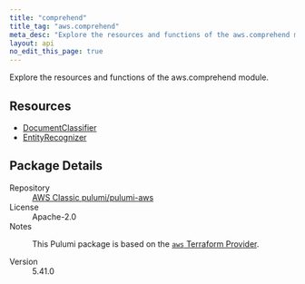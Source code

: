 ```yaml
---
title: "comprehend"
title_tag: "aws.comprehend"
meta_desc: "Explore the resources and functions of the aws.comprehend module."
layout: api
no_edit_this_page: true
---
```


<!-- WARNING: this file was generated by Pulumi Docs Generator. -->
<!-- Do not edit by hand unless you're certain you know what you are doing! -->

Explore the resources and functions of the aws.comprehend module.

<h2 id="resources">Resources</h2>
<ul class="api">
    <li><a href="documentclassifier/" title="DocumentClassifier"><span class="api-symbol api-symbol--resource"></span>DocumentClassifier</a></li>
    <li><a href="entityrecognizer/" title="EntityRecognizer"><span class="api-symbol api-symbol--resource"></span>EntityRecognizer</a></li>
</ul>

<h2 id="package-details">Package Details</h2>
<dl class="package-details">
	<dt>Repository</dt>
	<dd><a href="https://github.com/pulumi/pulumi-aws">AWS Classic pulumi/pulumi-aws</a></dd>
	<dt>License</dt>
	<dd>Apache-2.0</dd>
	<dt>Notes</dt>
	<dd><p>This Pulumi package is based on the <a href="https://github.com/hashicorp/terraform-provider-aws"><code>aws</code> Terraform Provider</a>.</p>
</dd>
	<dt>Version</dt>
	<dd>5.41.0</dd>
</dl>

